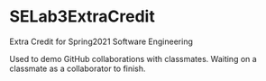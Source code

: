 # SELab3ExtraCredit
Extra Credit for Spring2021 Software Engineering

Used to demo GitHub collaborations with classmates. Waiting on a classmate as a collaborator to finish.
